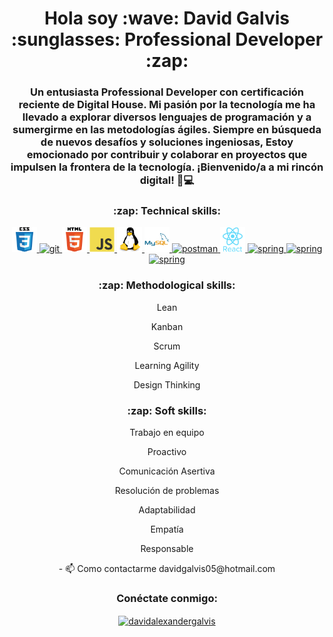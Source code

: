 <h1 align="center">Hola soy :wave: David Galvis :sunglasses: Professional Developer :zap:</h1>

<!--Intro start-->
<h3 align="center">Un entusiasta Professional Developer con certificación reciente de Digital House. Mi pasión por la tecnología me ha llevado a explorar diversos lenguajes de programación y a sumergirme en las metodologías ágiles. Siempre en búsqueda de nuevos desafíos y soluciones ingeniosas, Estoy emocionado por contribuir y colaborar en proyectos que impulsen la frontera de la tecnología. ¡Bienvenido/a a mi rincón digital! 🚀💻</h3>
<!--Intro end-->

<h3 align="center"> :zap: Technical skills:</h3>
<!--tech stack icons-->
<p align="center"> <a href="https://www.w3schools.com/css/" target="_blank" rel="noreferrer"> <img src="https://raw.githubusercontent.com/devicons/devicon/master/icons/css3/css3-original-wordmark.svg" alt="css3" width="40" height="40"/> </a> <a href="https://git-scm.com/" target="_blank" rel="noreferrer"> <img src="https://www.vectorlogo.zone/logos/git-scm/git-scm-icon.svg" alt="git" width="40" height="40"/> </a> <a href="https://www.w3.org/html/" target="_blank" rel="noreferrer"> <img src="https://raw.githubusercontent.com/devicons/devicon/master/icons/html5/html5-original-wordmark.svg" alt="html5" width="40" height="40"/> </a> <a href="https://developer.mozilla.org/en-US/docs/Web/JavaScript" target="_blank" rel="noreferrer"> <img src="https://raw.githubusercontent.com/devicons/devicon/master/icons/javascript/javascript-original.svg" alt="javascript" width="40" height="40"/> </a> <a href="https://www.linux.org/" target="_blank" rel="noreferrer"> <img src="https://raw.githubusercontent.com/devicons/devicon/master/icons/linux/linux-original.svg" alt="linux" width="40" height="40"/> </a> <a href="https://www.mysql.com/" target="_blank" rel="noreferrer"> <img src="https://raw.githubusercontent.com/devicons/devicon/master/icons/mysql/mysql-original-wordmark.svg" alt="mysql" width="40" height="40"/> </a> <a href="https://postman.com" target="_blank" rel="noreferrer"> <img src="https://www.vectorlogo.zone/logos/getpostman/getpostman-icon.svg" alt="postman" width="40" height="40"/> </a> <a href="https://reactjs.org/" target="_blank" rel="noreferrer"> <img src="https://raw.githubusercontent.com/devicons/devicon/master/icons/react/react-original-wordmark.svg" alt="react" width="40" height="40"/> </a> <a href="https://spring.io/" target="_blank" rel="noreferrer"> <img src="https://www.vectorlogo.zone/logos/springio/springio-icon.svg" alt="spring" width="40" height="40"/> </a> <a href= "https://www.jetbrains.com/es-es/idea/"  target="_blank" rel="noreferrer" ><img src="https://cdn.jsdelivr.net/gh/devicons/devicon/icons/intellij/intellij-original.svg" alt="spring" width="40" height="40" /><a/> <a href= "https://www.java.com/es/"  target="_blank" rel="noreferrer" ><img src="https://cdn.jsdelivr.net/gh/devicons/devicon/icons/java/java-original-wordmark.svg" alt="spring" width="40" height="40" /><a/>
</p>
<!-------------------------->
<h3 align="center"> :zap: Methodological skills:</h3>

<p align="center">Lean</p>
<p align="center">Kanban</p>
<p align="center">Scrum</p>
<p align="center">Learning Agility</p>
<p align="center">Design Thinking</p>

<h3 align="center"> :zap: Soft skills:</h3>

<p align="center">Trabajo en equipo</p>
<p align="center">Proactivo</p>
<p align="center">Comunicación Asertiva</p>
<p align="center">Resolución de problemas</p>
<p align="center">Adaptabilidad</p>
<p align="center">Empatía</p>
<p align="center">Responsable</p>


<p align="center"> - 📫 Como contactarme davidgalvis05@hotmail.com</p>

<h3 align="center">Conéctate conmigo:</h3>
<p align="center">
<a href="https://linkedin.com/in/davidalexandergalvis" target="blank"><img align="center" src="https://raw.githubusercontent.com/rahuldkjain/github-profile-readme-generator/master/src/images/icons/Social/linked-in-alt.svg" alt="davidalexandergalvis" height="30" width="40" /></a>
</p>
